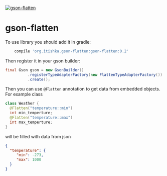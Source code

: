 [ ![gson-flatten](https://api.bintray.com/packages/tishka17/maven/gson-flatten/images/download.svg) ](https://bintray.com/tishka17/mavengson-flatten/_latestVersion)


# gson-flatten
To use library you should add it in gradle:
```gradle
    compile 'org.itishka.gson-flatten:gson-flatten:0.2'
```

Then register it in your gson builder:
```java
final Gson gson = new GsonBuilder()
          .registerTypeAdapterFactory(new FlattenTypeAdapterFactory())
          .create();
```
Then you can use `@Flatten` annotation to get data from embedded objects. For example class
``` java
class Weather {
  @Flatten("temperature::min")
  int min_temperture;
  @Flatten("temperature::max")
  int max_temperture;
}
```
will be filled with data from json
``` json
{
  "temperature": {
     "min": -273,
     "max": 1000
  }
}
